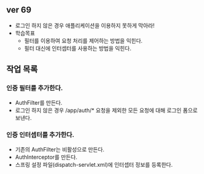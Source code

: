 ## ver 69
- 로그인 하지 않은 경우 애플리케이션을 이용하지 못하게 막아라!
- 학습목표
  - 필터를 이용하여 요청 처리를 제어하는 방법을 익힌다.
  - 필터 대신에 인터셉터를 사용하는 방법을 익힌다.

## 작업 목록 

### 인증 필터를 추가한다.
- AuthFilter를 만든다.
- 로그인 하지 않은 경우 /app/auth/* 요청을 제외한 모든 요청에 대해 로그인 폼으로 보낸다. 

### 인증 인터셉터를 추가한다.
- 기존의 AuthFilter는 비활성으로 만든다.
- AuthInterceptor를 만든다.
- 스프링 설정 파일(dispatch-servlet.xml)에 인터셉터 정보를 등록한다.









